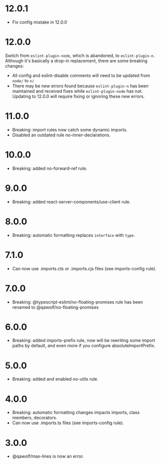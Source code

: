 # 12.0.1

- Fix config mistake in 12.0.0

# 12.0.0

Switch from `eslint-plugin-node`, which is abandoned, to `eslint-plugin-n`. Although it's basically a drop-in replacement, there are some breaking changes:
- All config and eslint-disable comments will need to be updated from `node/` to `n/`
- There may be new errors found because `eslint-plugin-n` has been maintained and received fixes while `eslint-plugin-node` has not. Updating to 12.0.0 will require fixing or ignoring these new errors.

# 11.0.0

- Breaking: import rules now catch some dynamic imports.
- Disabled an outdated rule no-inner-declarations.

# 10.0.0

- Breaking: added no-forward-ref rule.

# 9.0.0

- Breaking: added react-server-components/use-client rule.

# 8.0.0

- Breaking: automatic formatting replaces `interface` with `type`.

# 7.1.0

- Can now use .imports.cts or .imports.cjs files (see imports-config rule).

# 7.0.0

- Breaking: @typescript-eslint/no-floating-promises rule has been renamed to @qawolf/no-floating-promises

# 6.0.0

- Breaking: added imports-prefix rule, now will be rewriting some import paths by default, and even more if you configure absoluteImportPrefix.

# 5.0.0

- Breaking: added and enabled no-utils rule.

# 4.0.0

- Breaking: automatic formatting changes impacts imports, class members, decorators.
- Can now use .imports.ts files (see imports-config rule).

# 3.0.0

- @qawolf/max-lines is now an error.
